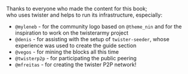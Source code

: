 Thanks to everyone who made the content for this book;\
who uses twister and helps to run its infrastructure, especially:

* `@myleneb` - for the community logo based on `@theme_nin` and for the inspiration to work on the twisterarmy project
* `@denis` - for assisting with the setup of `twister-seeder`, whose experience was used to create the guide section
* `@vegos` - for mining the blocks all this time
* `@twisterp2p` - for participating the public peering
* `@mfreitas` - for creating the twister P2P network!